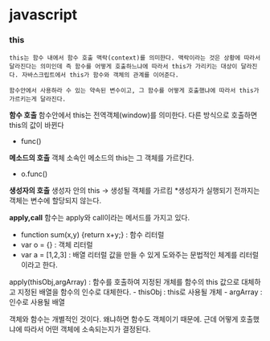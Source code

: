 # javascript

### this
	this는 함수 내에서 함수 호출 맥락(context)를 의미한다. 맥락이라는 것은 상황에 따라서 달라진다는 의미인데 즉 함수를 어떻게 호출하느냐에 따라서 this가 가리키는 대상이 달라진다. 자바스크립트에서 this가 함수와 객체의 관계를 이어준다.

	함수안에서 사용하라 수 있는 약속된 변수이고, 그 함수를 어떻게 호출했냐에 따라서 this가 가르키는게 달라진다.

**함수 호출**
함수안에서 this는 전역객체(window)를 의미한다.
다른 방식으로 호출하면 this의 값이 바뀐다

- func()

**메소드의 호출**
객체 소속인 메소드의 this는 그 객체를 가르킨다.
- o.func()

**생성자의 호출**
생성자 안의 this -> 생성될 객체를 가르킴
*생성자가 실행되기 전까지는 객체는 변수에 할당되지 않는다.

**apply,call**
함수는 apply와 call이라는 메서드를 가지고 있다.

- function sum(x,y) {return x+y;} : 함수 리터럴
- var o = {} : 객체 리터럴
- var a = [1,2,3] : 배열 리터럴
  값을 만들 수 있게 도와주는 문법적인 체계를 리터럴이라고 한다.

apply(thisObj,argArray) : 함수를 호출하여 지정된 개체를 함수의 this 값으로 대체하고 지정된 배열을 함수의 인수로 대체한다.
	- thisObj : this로 사용될 개체
	- argArray : 인수로 사용될 배열


객체와 함수는 개별적인 것이다. 왜냐하면 함수도 객체이기 때문에. 근데 어떻게 호출했냐에 따라서 어떤 객체에 소속되는지가 결정된다.
